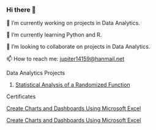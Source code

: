 ### Hi there 👋

<!--
**MidgicCode/MidgicCode** is a ✨ _special_ ✨ repository because its `README.md` (this file) appears on your GitHub profile.

Here are some ideas to get you started: -->

🔭 I’m currently working on projects in Data Analytics.

🌱 I’m currently learning Python and R.

👯 I’m looking to collaborate on projects in Data Analytics.
<!-- 🤔 I’m looking for help with
- 💬 Ask me about ... -->

📫 How to reach me: jupiter14159@hanmail.net

Data Analytics Projects
1. <a href="https://github.com/MidgicCode/project-1/blob/main/Excel%20Random%20Bias.pdf">Statistical Analysis of a Randomized Function</a>

Certificates

<a href="https://github.com/MidgicCode/MidgicCode/blob/main/Coursera%20Certificate%20Project%20dashboard.pdf">Create Charts and Dashboards Using Microsoft Excel</a>

<a href="https://github.com/MidgicCode/MidgicCode/blob/main/Coursera%20Certificate%20Project%20dashboard.pdf">Create Charts and Dashboards Using Microsoft Excel</a>
